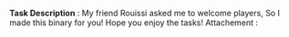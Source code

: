 **Task Description** : My friend Rouissi asked me to welcome players, So I made this binary for you! Hope you enjoy the tasks!
Attachement : 
